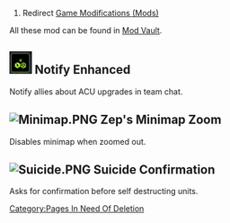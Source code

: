 1.  Redirect [Game Modifications
    (Mods)](Game_Modifications_(Mods) "wikilink")

All these mod can be found in [Mod Vault](Mod_Vault "wikilink").

## <img src="Notify.PNG" title="fig:Notify.PNG" width="40" alt="Notify.PNG" /> Notify Enhanced

Notify allies about ACU upgrades in team chat.

## <img src="Minimap.PNG" title="fig:Minimap.PNG" width="40" alt="Minimap.PNG" /> Zep's Minimap Zoom

Disables minimap when zoomed out.

## <img src="Suicide.PNG" title="fig:Suicide.PNG" width="40" alt="Suicide.PNG" /> Suicide Confirmation

Asks for confirmation before self destructing units.

[Category:Pages In Need Of
Deletion](Category:Pages_In_Need_Of_Deletion "wikilink")